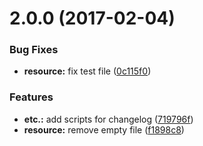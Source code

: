 <a name="2.0.0"></a>
# 2.0.0 (2017-02-04)


### Bug Fixes

* **resource:** fix test file ([0c115f0](https://github.com/fantengfei/zhihu-daily/commit/0c115f0))


### Features

* **etc.:** add scripts for changelog ([719796f](https://github.com/fantengfei/zhihu-daily/commit/719796f))
* **resource:** remove empty file ([f1898c8](https://github.com/fantengfei/zhihu-daily/commit/f1898c8))



